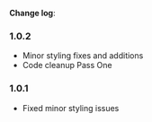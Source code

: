 **Change log**:

### 1.0.2

* Minor styling fixes and additions
* Code cleanup Pass One

### 1.0.1

* Fixed minor styling issues
